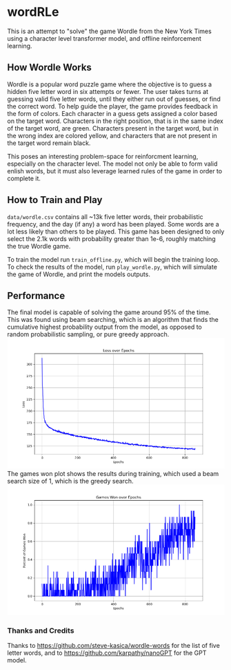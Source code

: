 # wordRLe
This is an attempt to "solve" the game Wordle from the New York Times using a character level transformer model, and offline reinforcement learning.

## How Wordle Works
Wordle is a popular word puzzle game where the objective is to guess a hidden five letter word in six attempts or fewer. The user takes turns at guessing valid five letter words, until they either run out of guesses, or find the correct word. To help guide the player, the game provides feedback in the form of colors. Each character in a guess gets assigned a color based on the target word. Characters in the right position, that is in the same index of the target word, are green. Characters present in the target word, but in the wrong index are colored yellow, and characters that are not present in the target word remain black.

This poses an interesting problem-space for reinforcment learning, especially on the character level. The model not only be able to form valid enlish words, but it must also leverage learned rules of the game in order to complete it.

## How to Train and Play
`data/wordle.csv` contains all ~13k five letter words, their probabilistic frequency, and the day (if any) a word has been played. Some words are a lot less likely than others to be played. This game has been designed to only select the 2.1k words with probability greater than 1e-6, roughly matching the true Wordle game. 

To train the model run `train_offline.py`, which will begin the training loop.
To check the results of the model, run `play_wordle.py`, which will simulate the game of Wordle, and print the models outputs. 

## Performance
The final model is capable of solving the game around 95% of the time. This was found using beam searching, which is an algorithm that finds the cumulative highest probability output from the model, as opposed to random probabilistic sampling, or pure greedy approach.
![loss plot](./src/loss_plot.png)
The games won plot shows the results during training, which used a beam search size of 1, which is the greedy search.
![loss plot](./src/games_won_plot.png)

### Thanks and Credits
Thanks to https://github.com/steve-kasica/wordle-words for the list of five letter words, and to https://github.com/karpathy/nanoGPT for the GPT model.